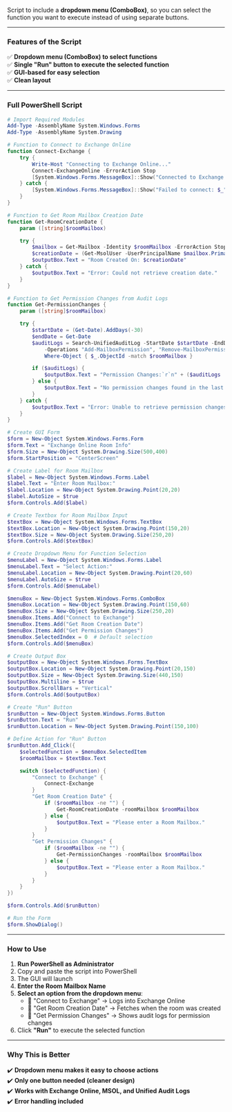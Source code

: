 Script to include a **dropdown menu (ComboBox)**, so you can select the function you want to execute instead of using separate buttons.  

---

### **Features of the Script**
✅ **Dropdown menu (ComboBox) to select functions**  
✅ **Single "Run" button to execute the selected function**  
✅ **GUI-based for easy selection**  
✅ **Clean layout**  

---

### **Full PowerShell Script**
```powershell
# Import Required Modules
Add-Type -AssemblyName System.Windows.Forms
Add-Type -AssemblyName System.Drawing

# Function to Connect to Exchange Online
function Connect-Exchange {
    try {
        Write-Host "Connecting to Exchange Online..."
        Connect-ExchangeOnline -ErrorAction Stop
        [System.Windows.Forms.MessageBox]::Show("Connected to Exchange Online", "Connection Status", [System.Windows.Forms.MessageBoxButtons]::OK, [System.Windows.Forms.MessageBoxIcon]::Information)
    } catch {
        [System.Windows.Forms.MessageBox]::Show("Failed to connect: $_", "Error", [System.Windows.Forms.MessageBoxButtons]::OK, [System.Windows.Forms.MessageBoxIcon]::Error)
    }
}

# Function to Get Room Mailbox Creation Date
function Get-RoomCreationDate {
    param ([string]$roomMailbox)

    try {
        $mailbox = Get-Mailbox -Identity $roomMailbox -ErrorAction Stop
        $creationDate = (Get-MsolUser -UserPrincipalName $mailbox.PrimarySmtpAddress).WhenCreated
        $outputBox.Text = "Room Created On: $creationDate"
    } catch {
        $outputBox.Text = "Error: Could not retrieve creation date."
    }
}

# Function to Get Permission Changes from Audit Logs
function Get-PermissionChanges {
    param ([string]$roomMailbox)

    try {
        $startDate = (Get-Date).AddDays(-30)
        $endDate = Get-Date
        $auditLogs = Search-UnifiedAuditLog -StartDate $startDate -EndDate $endDate -RecordType ExchangeAdmin `
            -Operations "Add-MailboxPermission", "Remove-MailboxPermission", "Set-MailboxFolderPermission" -ResultSize 1000 |
            Where-Object { $_.ObjectId -match $roomMailbox }

        if ($auditLogs) {
            $outputBox.Text = "Permission Changes:`r`n" + ($auditLogs | Out-String)
        } else {
            $outputBox.Text = "No permission changes found in the last 30 days."
        }
    } catch {
        $outputBox.Text = "Error: Unable to retrieve permission changes."
    }
}

# Create GUI Form
$form = New-Object System.Windows.Forms.Form
$form.Text = "Exchange Online Room Info"
$form.Size = New-Object System.Drawing.Size(500,400)
$form.StartPosition = "CenterScreen"

# Create Label for Room Mailbox
$label = New-Object System.Windows.Forms.Label
$label.Text = "Enter Room Mailbox:"
$label.Location = New-Object System.Drawing.Point(20,20)
$label.AutoSize = $true
$form.Controls.Add($label)

# Create Textbox for Room Mailbox Input
$textBox = New-Object System.Windows.Forms.TextBox
$textBox.Location = New-Object System.Drawing.Point(150,20)
$textBox.Size = New-Object System.Drawing.Size(250,20)
$form.Controls.Add($textBox)

# Create Dropdown Menu for Function Selection
$menuLabel = New-Object System.Windows.Forms.Label
$menuLabel.Text = "Select Action:"
$menuLabel.Location = New-Object System.Drawing.Point(20,60)
$menuLabel.AutoSize = $true
$form.Controls.Add($menuLabel)

$menuBox = New-Object System.Windows.Forms.ComboBox
$menuBox.Location = New-Object System.Drawing.Point(150,60)
$menuBox.Size = New-Object System.Drawing.Size(250,20)
$menuBox.Items.Add("Connect to Exchange")
$menuBox.Items.Add("Get Room Creation Date")
$menuBox.Items.Add("Get Permission Changes")
$menuBox.SelectedIndex = 0  # Default selection
$form.Controls.Add($menuBox)

# Create Output Box
$outputBox = New-Object System.Windows.Forms.TextBox
$outputBox.Location = New-Object System.Drawing.Point(20,150)
$outputBox.Size = New-Object System.Drawing.Size(440,150)
$outputBox.Multiline = $true
$outputBox.ScrollBars = "Vertical"
$form.Controls.Add($outputBox)

# Create "Run" Button
$runButton = New-Object System.Windows.Forms.Button
$runButton.Text = "Run"
$runButton.Location = New-Object System.Drawing.Point(150,100)

# Define Action for "Run" Button
$runButton.Add_Click({
    $selectedFunction = $menuBox.SelectedItem
    $roomMailbox = $textBox.Text

    switch ($selectedFunction) {
        "Connect to Exchange" {
            Connect-Exchange
        }
        "Get Room Creation Date" {
            if ($roomMailbox -ne "") {
                Get-RoomCreationDate -roomMailbox $roomMailbox
            } else {
                $outputBox.Text = "Please enter a Room Mailbox."
            }
        }
        "Get Permission Changes" {
            if ($roomMailbox -ne "") {
                Get-PermissionChanges -roomMailbox $roomMailbox
            } else {
                $outputBox.Text = "Please enter a Room Mailbox."
            }
        }
    }
})

$form.Controls.Add($runButton)

# Run the Form
$form.ShowDialog()
```

---

### **How to Use**
1. **Run PowerShell as Administrator**  
2. Copy and paste the script into PowerShell  
3. The GUI will launch  
4. **Enter the Room Mailbox Name**  
5. **Select an option from the dropdown menu**:  
   - 🔹 "Connect to Exchange" → Logs into Exchange Online  
   - 🔹 "Get Room Creation Date" → Fetches when the room was created  
   - 🔹 "Get Permission Changes" → Shows audit logs for permission changes  
6. Click **"Run"** to execute the selected function  

---

### **Why This is Better**
✔️ **Dropdown menu makes it easy to choose actions**  
✔️ **Only one button needed (cleaner design)**  
✔️ **Works with Exchange Online, MSOL, and Unified Audit Logs**  
✔️ **Error handling included**  
